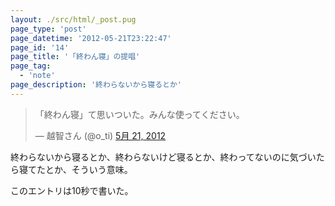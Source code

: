 ```yaml
---
layout: ./src/html/_post.pug
page_type: 'post'
page_datetime: '2012-05-21T23:22:47'
page_id: '14'
page_title: '「終わん寝」の提唱'
page_tag:
  - 'note'
page_description: '終わらないから寝るとか'
---
```

<blockquote class="twitter-tweet tw-align-center" lang="ja"><p>「終わん寝」て思いついた。みんな使ってください。</p>&mdash; 越智さん (@o_ti) <a href="https://twitter.com/o_ti/status/204577426532081664" data-datetime="2012-05-21T14:20:34+00:00">5月 21, 2012</a></blockquote>
<script src="//platform.twitter.com/widgets.js" charset="utf-8"></script>

終わらないから寝るとか、終わらないけど寝るとか、終わってないのに気づいたら寝てたとか、そういう意味。

このエントリは10秒で書いた。

